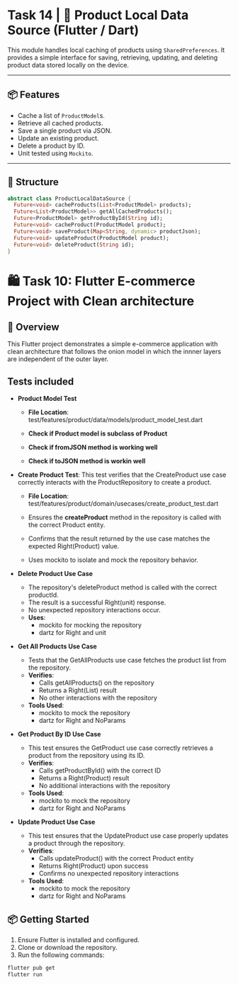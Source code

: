 # Task 14 | 🛒 Product Local Data Source (Flutter / Dart)

This module handles local caching of products using `SharedPreferences`. It provides a simple interface for saving, retrieving, updating, and deleting product data stored locally on the device.

---

## 📦 Features

- Cache a list of `ProductModel`s.
- Retrieve all cached products.
- Save a single product via JSON.
- Update an existing product.
- Delete a product by ID.
- Unit tested using `Mockito`.

---

## 🧱 Structure

```dart
abstract class ProductLocalDataSource {
  Future<void> cacheProducts(List<ProductModel> products);
  Future<List<ProductModel>> getAllCachedProducts();
  Future<ProductModel> getProductById(String id);
  Future<void> cacheProduct(ProductModel product);
  Future<void> saveProduct(Map<String, dynamic> productJson);
  Future<void> updateProduct(ProductModel product);
  Future<void> deleteProduct(String id);
}
```

# 🛍️ Task 10: Flutter E-commerce Project with Clean architecture

## 🚀 Overview

This Flutter project demonstrates a simple e-commerce application with clean architecture that follows the onion model in which the innner layers are independent of the outer layer.

## Tests included

- **Product Model Test**
  - **File Location**: test/features/product/data/models/product_model_test.dart

  - **Check if Product model is subclass of Product**
  - **Check if fromJSON method is working well**
  - **Check if toJSON method is workin well**

- **Create Product Test**: This test verifies that the CreateProduct use case correctly interacts with the ProductRepository to create a product.
  - **File Location**: test/features/product/domain/usecases/create_product_test.dart

  - Ensures the **createProduct** method in the repository is called with the correct Product entity.
  - Confirms that the result returned by the use case matches the expected Right(Product) value.
  - Uses mockito to isolate and mock the repository behavior.

- **Delete Product Use Case**

  - The repository's deleteProduct method is called with the correct productId. 
  - The result is a successful Right(unit) response.
  - No unexpected repository interactions occur.
  - **Uses**:
    - mockito for mocking the repository
    - dartz for Right and unit

- **Get All Products Use Case**
  - Tests that the GetAllProducts use case fetches the product list from the repository.
  - **Verifies**:
    - Calls getAllProducts() on the repository
    - Returns a Right(List<Product>) result
    - No other interactions with the repository
  - **Tools Used**:
    - mockito to mock the repository
    - dartz for Right and NoParams

- **Get Product By ID Use Case**
  - This test ensures the GetProduct use case correctly retrieves a product from the repository using its ID.
  - **Verifies**:
    - Calls getProductById() with the correct ID
    - Returns a Right(Product) result
    - No additional interactions with the repository
  - **Tools Used**:
    - mockito to mock the repository
    - dartz for Right and NoParams
- **Update Product Use Case**
  - This test ensures that the UpdateProduct use case properly updates a product through the repository.
  - **Verifies**:
    - Calls updateProduct() with the correct Product entity
    - Returns Right(Product) upon success
    - Confirms no unexpected repository interactions
  - **Tools Used**:
    - mockito to mock the repository
    - dartz for Right and NoParams


## 📦 Getting Started

1. Ensure Flutter is installed and configured.
2. Clone or download the repository.
3. Run the following commands:

```bash
flutter pub get
flutter run
```



